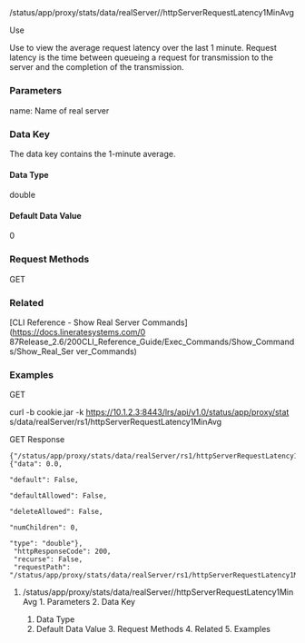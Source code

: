 ##
/status/app/proxy/stats/data/realServer/<name>/httpServerRequestLatency1MinAvg

Use

Use to view the average request latency over the last 1 minute. Request
latency is the time between queueing a request for transmission to the server
and the completion of the transmission.

### Parameters

name: Name of real server

### Data Key

The data key contains the 1-minute average.

#### Data Type

double

#### Default Data Value

0

### Request Methods

GET

### Related

[CLI Reference - Show Real Server Commands](https://docs.lineratesystems.com/0
87Release_2.6/200CLI_Reference_Guide/Exec_Commands/Show_Commands/Show_Real_Ser
ver_Commands)

### Examples

GET

curl -b cookie.jar -k https://10.1.2.3:8443/lrs/api/v1.0/status/app/proxy/stat
s/data/realServer/rs1/httpServerRequestLatency1MinAvg

GET Response

    
    
    {"/status/app/proxy/stats/data/realServer/rs1/httpServerRequestLatency1MinAvg": {"data": 0.0,
                                                                                           "default": False,
                                                                                           "defaultAllowed": False,
                                                                                           "deleteAllowed": False,
                                                                                           "numChildren": 0,
                                                                                           "type": "double"},
     "httpResponseCode": 200,
     "recurse": False,
     "requestPath": "/status/app/proxy/stats/data/realServer/rs1/httpServerRequestLatency1MinAvg"}
    

  1. /status/app/proxy/stats/data/realServer/<name>/httpServerRequestLatency1MinAvg
    1. Parameters
    2. Data Key
      1. Data Type
      2. Default Data Value
    3. Request Methods
    4. Related
    5. Examples

